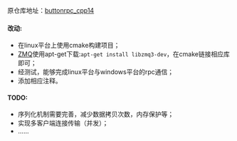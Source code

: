 原仓库地址：[buttonrpc_cpp14](https://github.com/Tiannia/buttonrpc_cpp14)

#### 改动:
- 在linux平台上使用cmake构建项目；
- [ZMQ](https://zeromq.org/download/)使用apt-get下载:`apt-get install libzmq3-dev`，在cmake链接相应库即可；
- 经测试，能够完成linux平台与windows平台的rpc通信；
- 添加相应注释。

#### TODO:
- 序列化机制需要完善，减少数据拷贝次数，内存保护等；
- 实现多客户端连接传输（并发）；
- ......